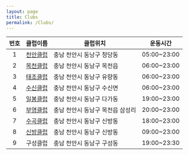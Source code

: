 ```yaml
---
layout: page
title: Clubs
permalink: /Clubs/
---
```

  번호  | 클럽이름  | 클럽위치 | 운동시간  
:-----:|-------|-------|-------
 1 | [천안클럽](http://cafe.daum.net/cabdclub) | 충남 천안시 동낭구 청당동 | 05:00~23:00
 2 | [목천클럽](http://cafe.daum.net/M-HA) | 충남 천안시 동남구 목천읍 | 06:00~23:00
 3 | [태조클럽](http://cafe.daum.net/tjclub79) | 충남 천안시 동남구 유량동 | 06:00~23:00
 4 | [수신클럽](http://cafe.daum.net/susinbadminton) | 충남 천안시 동남구 수신면 | 06:00~23:00
 5 | [일봉클럽](http://cafe.daum.net/ilbongclub) | 충남 천안시 동남구 다가동 | 19:00~23:00
 6 | [부영클럽](http://cafe.naver.com/mcby) | 충남 천안시 동남구 목천읍 삼성리 | 20:00~23:00
 7 | [수곡클럽](http://cafe.daum.net/soogok1) | 충남 천안시 동남구 신방동 | 18:00~23:00
 8 | [신방클럽](http://cafe.daum.net/sinbangclub) | 충남 천안시 동남구 신방동 | 09:00~23:00
 9 | 구성클럽 | 충남 천안시 동남구 구성동 | 19:00~23:30
